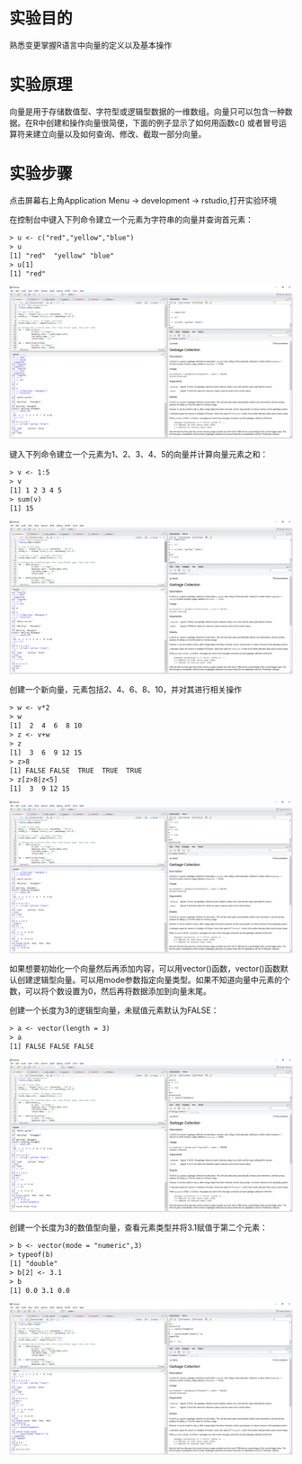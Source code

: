 # 实验目的

熟悉变更掌握R语言中向量的定义以及基本操作

# 实验原理

向量是用于存储数值型、字符型或逻辑型数据的一维数组。向量只可以包含一种数据。在R中创建和操作向量很简便，下面的例子显示了如何用函数c\(\) 或者冒号运算符来建立向量以及如何查询、修改、截取一部分向量。

# 实验步骤

点击屏幕右上角Application Menu -&gt; development -&gt; rstudio,打开实验环境

在控制台中键入下列命令建立一个元素为字符串的向量并查询首元素：

```
> u <- c("red","yellow","blue")
> u
[1] "red"  "yellow" "blue"
> u[1]
[1] "red"
```

![](/images/1-1-6-1.png)

键入下列命令建立一个元素为1、2、3、4、5的向量并计算向量元素之和：

```
> v <- 1:5
> v
[1] 1 2 3 4 5
> sum(v)
[1] 15
```

![](/images/1-1-6-2.png)

创建一个新向量，元素包括2、4、6、8、10，并对其进行相关操作

```
> w <- v*2
> w
[1]  2  4  6  8 10
> z <- v+w
> z
[1]  3  6  9 12 15
> z>8
[1] FALSE FALSE  TRUE  TRUE  TRUE
> z[z>8|z<5]
[1]  3  9 12 15
```

![](/images/1-1-6-3.png)

如果想要初始化一个向量然后再添加内容，可以用vector\(\)函数，vector\(\)函数默认创建逻辑型向量。可以用mode参数指定向量类型。如果不知道向量中元素的个数，可以将个数设置为0，然后再将数据添加到向量末尾。

创建一个长度为3的逻辑型向量，未赋值元素默认为FALSE：

```
> a <- vector(length = 3)
> a
[1] FALSE FALSE FALSE
```

![](/images/1-1-6-4.png)

创建一个长度为3的数值型向量，查看元素类型并将3.1赋值于第二个元素：

```
> b <- vector(mode = "numeric",3)
> typeof(b)
[1] "double"
> b[2] <- 3.1
> b
[1] 0.0 3.1 0.0
```

![](/images/1-1-6-5.png)
